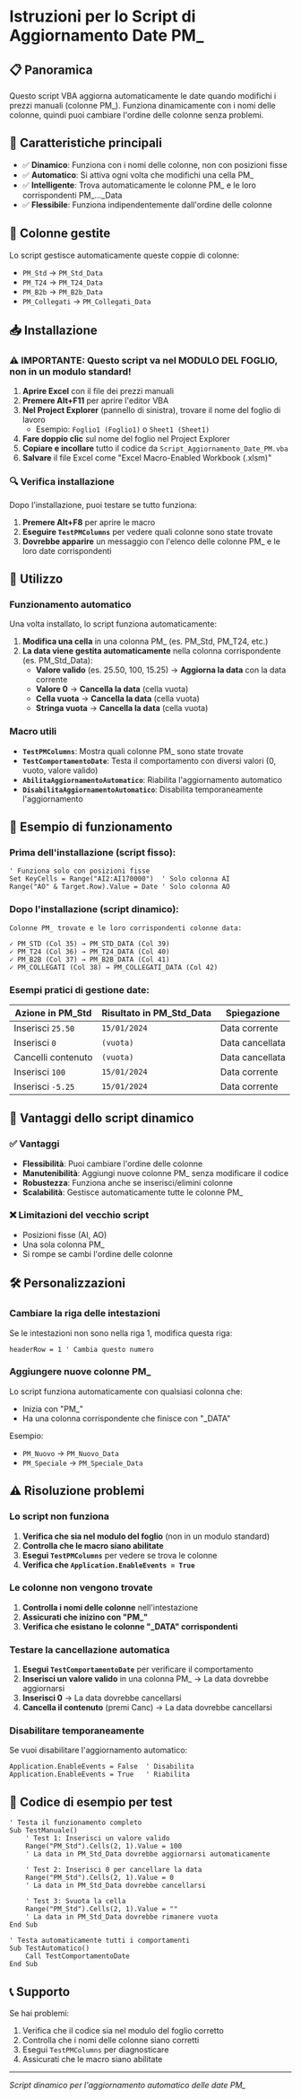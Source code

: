 # Istruzioni per lo Script di Aggiornamento Date PM_

## 📋 Panoramica
Questo script VBA aggiorna automaticamente le date quando modifichi i prezzi manuali (colonne PM_). Funziona dinamicamente con i nomi delle colonne, quindi puoi cambiare l'ordine delle colonne senza problemi.

## 🔧 Caratteristiche principali
- ✅ **Dinamico**: Funziona con i nomi delle colonne, non con posizioni fisse
- ✅ **Automatico**: Si attiva ogni volta che modifichi una cella PM_
- ✅ **Intelligente**: Trova automaticamente le colonne PM_ e le loro corrispondenti PM_..._Data
- ✅ **Flessibile**: Funziona indipendentemente dall'ordine delle colonne

## 🎯 Colonne gestite
Lo script gestisce automaticamente queste coppie di colonne:
- `PM_Std` → `PM_Std_Data`
- `PM_T24` → `PM_T24_Data`
- `PM_B2b` → `PM_B2b_Data`
- `PM_Collegati` → `PM_Collegati_Data`

## 📥 Installazione

### ⚠️ IMPORTANTE: Questo script va nel MODULO DEL FOGLIO, non in un modulo standard!

1. **Aprire Excel** con il file dei prezzi manuali
2. **Premere Alt+F11** per aprire l'editor VBA
3. **Nel Project Explorer** (pannello di sinistra), trovare il nome del foglio di lavoro
   - Esempio: `Foglio1 (Foglio1)` o `Sheet1 (Sheet1)`
4. **Fare doppio clic** sul nome del foglio nel Project Explorer
5. **Copiare e incollare** tutto il codice da `Script_Aggiornamento_Date_PM.vba`
6. **Salvare** il file Excel come "Excel Macro-Enabled Workbook (.xlsm)"

### 🔍 Verifica installazione
Dopo l'installazione, puoi testare se tutto funziona:
1. **Premere Alt+F8** per aprire le macro
2. **Eseguire `TestPMColumns`** per vedere quali colonne sono state trovate
3. **Dovrebbe apparire** un messaggio con l'elenco delle colonne PM_ e le loro date corrispondenti

## 🚀 Utilizzo

### Funzionamento automatico
Una volta installato, lo script funziona automaticamente:
1. **Modifica una cella** in una colonna PM_ (es. PM_Std, PM_T24, etc.)
2. **La data viene gestita automaticamente** nella colonna corrispondente (es. PM_Std_Data):
   - **Valore valido** (es. 25.50, 100, 15.25) → **Aggiorna la data** con la data corrente
   - **Valore 0** → **Cancella la data** (cella vuota)
   - **Cella vuota** → **Cancella la data** (cella vuota)
   - **Stringa vuota** → **Cancella la data** (cella vuota)

### Macro utili
- **`TestPMColumns`**: Mostra quali colonne PM_ sono state trovate
- **`TestComportamentoDate`**: Testa il comportamento con diversi valori (0, vuoto, valore valido)
- **`AbilitaAggiornamentoAutomatico`**: Riabilita l'aggiornamento automatico
- **`DisabilitaAggiornamentoAutomatico`**: Disabilita temporaneamente l'aggiornamento

## 📝 Esempio di funzionamento

### Prima dell'installazione (script fisso):
```vba
' Funziona solo con posizioni fisse
Set KeyCells = Range("AI2:AI170000")  ' Solo colonna AI
Range("AO" & Target.Row).Value = Date ' Solo colonna AO
```

### Dopo l'installazione (script dinamico):
```
Colonne PM_ trovate e le loro corrispondenti colonne data:

✓ PM_STD (Col 35) → PM_STD_DATA (Col 39)
✓ PM_T24 (Col 36) → PM_T24_DATA (Col 40)
✓ PM_B2B (Col 37) → PM_B2B_DATA (Col 41)
✓ PM_COLLEGATI (Col 38) → PM_COLLEGATI_DATA (Col 42)
```

### Esempi pratici di gestione date:

| **Azione in PM_Std** | **Risultato in PM_Std_Data** | **Spiegazione** |
|----------------------|------------------------------|------------------|
| Inserisci `25.50` | `15/01/2024` | Data corrente |
| Inserisci `0` | `(vuota)` | Data cancellata |
| Cancelli contenuto | `(vuota)` | Data cancellata |
| Inserisci `100` | `15/01/2024` | Data corrente |
| Inserisci `-5.25` | `15/01/2024` | Data corrente |

## 🔄 Vantaggi dello script dinamico

### ✅ Vantaggi
- **Flessibilità**: Puoi cambiare l'ordine delle colonne
- **Manutenibilità**: Aggiungi nuove colonne PM_ senza modificare il codice
- **Robustezza**: Funziona anche se inserisci/elimini colonne
- **Scalabilità**: Gestisce automaticamente tutte le colonne PM_

### ❌ Limitazioni del vecchio script
- Posizioni fisse (AI, AO)
- Una sola colonna PM_
- Si rompe se cambi l'ordine delle colonne

## 🛠️ Personalizzazioni

### Cambiare la riga delle intestazioni
Se le intestazioni non sono nella riga 1, modifica questa riga:
```vba
headerRow = 1 ' Cambia questo numero
```

### Aggiungere nuove colonne PM_
Lo script funziona automaticamente con qualsiasi colonna che:
- Inizia con "PM_"
- Ha una colonna corrispondente che finisce con "_DATA"

Esempio:
- `PM_Nuovo` → `PM_Nuovo_Data`
- `PM_Speciale` → `PM_Speciale_Data`

## ⚠️ Risoluzione problemi

### Lo script non funziona
1. **Verifica che sia nel modulo del foglio** (non in un modulo standard)
2. **Controlla che le macro siano abilitate**
3. **Esegui `TestPMColumns`** per vedere se trova le colonne
4. **Verifica che `Application.EnableEvents = True`**

### Le colonne non vengono trovate
1. **Controlla i nomi delle colonne** nell'intestazione
2. **Assicurati che inizino con "PM_"**
3. **Verifica che esistano le colonne "_DATA" corrispondenti**

### Testare la cancellazione automatica
1. **Esegui `TestComportamentoDate`** per verificare il comportamento
2. **Inserisci un valore valido** in una colonna PM_ → La data dovrebbe aggiornarsi
3. **Inserisci 0** → La data dovrebbe cancellarsi
4. **Cancella il contenuto** (premi Canc) → La data dovrebbe cancellarsi

### Disabilitare temporaneamente
Se vuoi disabilitare l'aggiornamento automatico:
```vba
Application.EnableEvents = False  ' Disabilita
Application.EnableEvents = True   ' Riabilita
```

## 🔧 Codice di esempio per test

```vba
' Testa il funzionamento completo
Sub TestManuale()
    ' Test 1: Inserisci un valore valido
    Range("PM_Std").Cells(2, 1).Value = 100
    ' La data in PM_Std_Data dovrebbe aggiornarsi automaticamente
    
    ' Test 2: Inserisci 0 per cancellare la data
    Range("PM_Std").Cells(2, 1).Value = 0
    ' La data in PM_Std_Data dovrebbe cancellarsi
    
    ' Test 3: Svuota la cella
    Range("PM_Std").Cells(2, 1).Value = ""
    ' La data in PM_Std_Data dovrebbe rimanere vuota
End Sub

' Testa automaticamente tutti i comportamenti
Sub TestAutomatico()
    Call TestComportamentoDate
End Sub
```

## 📞 Supporto
Se hai problemi:
1. Verifica che il codice sia nel modulo del foglio corretto
2. Controlla che i nomi delle colonne siano corretti
3. Esegui `TestPMColumns` per diagnosticare
4. Assicurati che le macro siano abilitate

---
*Script dinamico per l'aggiornamento automatico delle date PM_* 